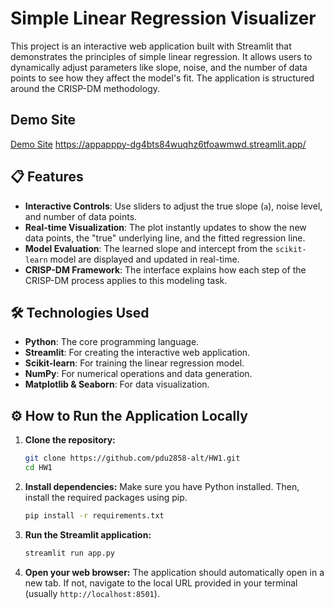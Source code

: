 # Simple Linear Regression Visualizer

This project is an interactive web application built with Streamlit that demonstrates the principles of simple linear regression. It allows users to dynamically adjust parameters like slope, noise, and the number of data points to see how they affect the model's fit. The application is structured around the CRISP-DM methodology.

## Demo Site

[Demo Site](https://appapppy-dg4bts84wuqhz6tfoawmwd.streamlit.app/)
https://appapppy-dg4bts84wuqhz6tfoawmwd.streamlit.app/

## 📋 Features

- **Interactive Controls**: Use sliders to adjust the true slope (`a`), noise level, and number of data points.
- **Real-time Visualization**: The plot instantly updates to show the new data points, the "true" underlying line, and the fitted regression line.
- **Model Evaluation**: The learned slope and intercept from the `scikit-learn` model are displayed and updated in real-time.
- **CRISP-DM Framework**: The interface explains how each step of the CRISP-DM process applies to this modeling task.

## 🛠️ Technologies Used

- **Python**: The core programming language.
- **Streamlit**: For creating the interactive web application.
- **Scikit-learn**: For training the linear regression model.
- **NumPy**: For numerical operations and data generation.
- **Matplotlib & Seaborn**: For data visualization.

## ⚙️ How to Run the Application Locally

1.  **Clone the repository:**
    ```bash
    git clone https://github.com/pdu2858-alt/HW1.git
    cd HW1
    ```

2.  **Install dependencies:**
    Make sure you have Python installed. Then, install the required packages using pip.
    ```bash
    pip install -r requirements.txt
    ```

3.  **Run the Streamlit application:**
    ```bash
    streamlit run app.py
    ```

4.  **Open your web browser:**
    The application should automatically open in a new tab. If not, navigate to the local URL provided in your terminal (usually `http://localhost:8501`).

